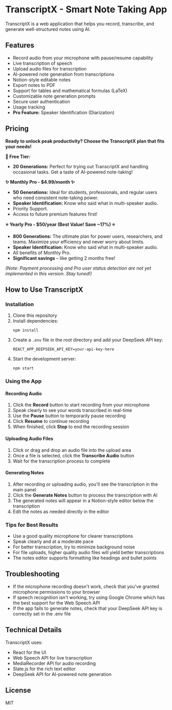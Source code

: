 # TranscriptX - Smart Note Taking App

TranscriptX is a web application that helps you record, transcribe, and generate well-structured notes using AI.

## Features

- Record audio from your microphone with pause/resume capability
- Live transcription of speech
- Upload audio files for transcription
- AI-powered note generation from transcriptions
- Notion-style editable notes
- Export notes to PDF
- Support for tables and mathematical formulas (LaTeX)
- Customizable note generation prompts
- Secure user authentication
- Usage tracking
- **Pro Feature:** Speaker Identification (Diarization)

## Pricing

**Ready to unlock peak productivity? Choose the TranscriptX plan that fits your needs!**

**🚀 Free Tier:**

- **20 Generations:** Perfect for trying out TranscriptX and handling occasional tasks. Get a taste of AI-powered note-taking!

**✨ Monthly Pro - $4.99/month ✨**

- **50 Generations:** Ideal for students, professionals, and regular users who need consistent note-taking power.
- **Speaker Identification:** Know who said what in multi-speaker audio.
- Priority Support.
- Access to future premium features first!

**⭐ Yearly Pro - $50/year (Best Value! Save ~17%) ⭐**

- **800 Generations:** The ultimate plan for power users, researchers, and teams. Maximize your efficiency and never worry about limits.
- **Speaker Identification:** Know who said what in multi-speaker audio.
- All benefits of Monthly Pro.
- **Significant savings** – like getting 2 months free!

_(Note: Payment processing and Pro user status detection are not yet implemented in this version. Stay tuned!)_

## How to Use TranscriptX

### Installation

1. Clone this repository
2. Install dependencies:
   ```
   npm install
   ```
3. Create a `.env` file in the root directory and add your DeepSeek API key:
   ```
   REACT_APP_DEEPSEEK_API_KEY=your-api-key-here
   ```
4. Start the development server:
   ```
   npm start
   ```

### Using the App

#### Recording Audio

1. Click the **Record** button to start recording from your microphone
2. Speak clearly to see your words transcribed in real-time
3. Use the **Pause** button to temporarily pause recording
4. Click **Resume** to continue recording
5. When finished, click **Stop** to end the recording session

#### Uploading Audio Files

1. Click or drag and drop an audio file into the upload area
2. Once a file is selected, click the **Transcribe Audio** button
3. Wait for the transcription process to complete

#### Generating Notes

1. After recording or uploading audio, you'll see the transcription in the main panel
2. Click the **Generate Notes** button to process the transcription with AI
3. The generated notes will appear in a Notion-style editor below the transcription
4. Edit the notes as needed directly in the editor

### Tips for Best Results

- Use a good quality microphone for clearer transcriptions
- Speak clearly and at a moderate pace
- For better transcription, try to minimize background noise
- For file uploads, higher quality audio files will yield better transcriptions
- The notes editor supports formatting like headings and bullet points

## Troubleshooting

- If the microphone recording doesn't work, check that you've granted microphone permissions to your browser
- If speech recognition isn't working, try using Google Chrome which has the best support for the Web Speech API
- If the app fails to generate notes, check that your DeepSeek API key is correctly set in the .env file

## Technical Details

TranscriptX uses:

- React for the UI
- Web Speech API for live transcription
- MediaRecorder API for audio recording
- Slate.js for the rich text editor
- DeepSeek API for AI-powered note generation

## License

MIT
